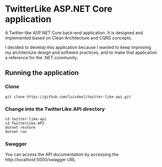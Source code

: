 # TwitterLike ASP.NET Core application
A Twitter-like ASP.NET Core back-end application. It is designed and implemented based on Clean Architecture and CQRS concepts. 

I decided to develop this application because I wanted to keep improving my architecture design and software practices, and to make that application a reference for the .NET community;

## Running the application

### Clone   
```git clone https://github.com/luisdeol/twitter-like-api.git```   
   
### Change into the TwitterLike.API directory   
```
cd twitter-like-api   
cd TwitterLike.API   
dotnet restore   
dotnet run
```

### Swagger   
You can access the API documentation by accessing the http://localhost:5000/swagger URL
